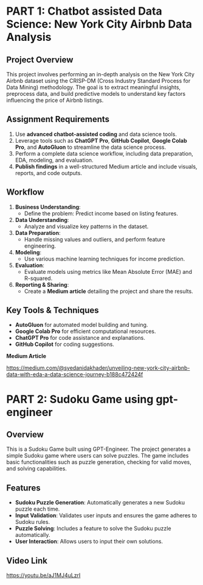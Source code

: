 # **PART 1: Chatbot assisted Data Science: New York City Airbnb Data Analysis**

## **Project Overview**
This project involves performing an in-depth analysis on the New York City Airbnb dataset using the CRISP-DM (Cross Industry Standard Process for Data Mining) methodology. The goal is to extract meaningful insights, preprocess data, and build predictive models to understand key factors influencing the price of Airbnb listings.

## **Assignment Requirements**
1. Use **advanced chatbot-assisted coding** and data science tools.
2. Leverage tools such as **ChatGPT Pro**, **GitHub Copilot**, **Google Colab Pro**, and **AutoGluon** to streamline the data science process.
3. Perform a complete data science workflow, including data preparation, EDA, modeling, and evaluation.
4. **Publish findings** in a well-structured Medium article and include visuals, reports, and code outputs.

## **Workflow**
1. **Business Understanding**:
   - Define the problem: Predict income based on listing features.
2. **Data Understanding**:
   - Analyze and visualize key patterns in the dataset.
3. **Data Preparation**:
   - Handle missing values and outliers, and perform feature engineering.
4. **Modeling**:
   - Use various machine learning techniques for income prediction.
5. **Evaluation**:
   - Evaluate models using metrics like Mean Absolute Error (MAE) and R-squared.
6. **Reporting & Sharing**:
   - Create a **Medium article** detailing the project and share the results.

## **Key Tools & Techniques**
- **AutoGluon** for automated model building and tuning.
- **Google Colab Pro** for efficient computational resources.
- **ChatGPT Pro** for code assistance and explanations.
- **GitHub Copilot** for coding suggestions.

**Medium Article** 

https://medium.com/@syedanidakhader/unveiling-new-york-city-airbnb-data-with-eda-a-data-science-journey-b188c472424f

# **PART 2: Sudoku Game using gpt-engineer**

## Overview
This is a Sudoku Game built using GPT-Engineer. The project generates a simple Sudoku game where users can solve puzzles. The game includes basic functionalities such as puzzle generation, checking for valid moves, and solving capabilities.

## Features
- **Sudoku Puzzle Generation**: Automatically generates a new Sudoku puzzle each time.
- **Input Validation**: Validates user inputs and ensures the game adheres to Sudoku rules.
- **Puzzle Solving**: Includes a feature to solve the Sudoku puzzle automatically.
- **User Interaction**: Allows users to input their own solutions.

## Video Link
https://youtu.be/aJ1MJ4uLzrI


